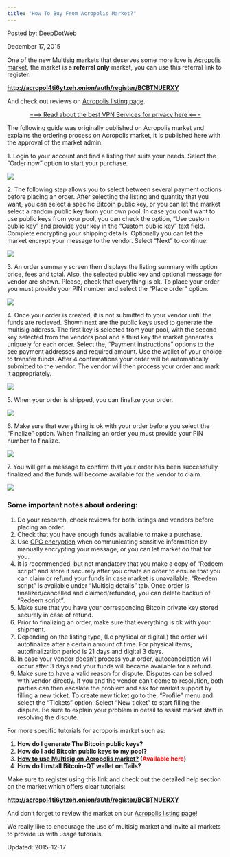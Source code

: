 ```yaml
---
title: "How To Buy From Acropolis Market?"
---
```


Posted by: DeepDotWeb 

<span>December 17, 2015</span>

<p>One of the new Multisig markets that deserves some more love is <a href="#">Acropolis market</a>, the market is a <strong>referral only</strong> market, you can use this referral link to register:</p>
<p><strong><a href="http://acropol4ti6ytzeh.onion/auth/register/BCBTNUERXY" target="_blank">http://acropol4ti6ytzeh.onion/auth/register/BCBTNUERXY</a></strong></p>
<p>And check out reviews on <a href="#">Acropolis listing page</a>.</p>
<p style="text-align: center;"><a href="/vpn-comparison-chart/">===&gt; Read about the best VPN Services for privacy here &lt;===</a></p>
<p>The following guide was originally published on Acropolis market and explains the ordering process on Acropolis market, it is published here with the approval of the market admin:</p>
<p>1. Login to your account and find a listing that suits your needs. Select the &#8220;Order now&#8221; option to start your purchase.</p>
<div class="thumbnail">

<img src="https://G-I-R.github.io/deepdotweb/imgs/2015/12/order_1.png">

<p>2. The following step allows you to select between several payment options before placing an order. After selecting the listing and quantity that you want, you can select a specific Bitcoin public key, or you can let the market select a random public key from your own pool. In case you don&#8217;t want to use public keys from your pool, you can check the option, &#8220;Use custom public key&#8221; and provide your key in the &#8220;Custom public key&#8221; text field. Complete encrypting your shipping details. Optionally you can let the market encrypt your message to the vendor. Select &#8220;Next&#8221; to continue.</p>
<div class="thumbnail">

<img src="https://G-I-R.github.io/deepdotweb/imgs/2015/12/order_2.png">

<p>3. An order summary screen then displays the listing summary with option price, fees and total. Also, the selected public key and optional message for vendor are shown. Please, check that everything is ok. To place your order you must provide your PIN number and select the &#8220;Place order&#8221; option.</p>
<div class="thumbnail">

<img src="https://G-I-R.github.io/deepdotweb/imgs/2015/12/order_3.png">

<p>4. Once your order is created, it is not submitted to your vendor until the funds are recieved. Shown next are the public keys used to generate the multisig address. The first key is selected from your pool, with the second key selected from the vendors pool and a third key the market generates uniquely for each order. Select the, &#8220;Payment instructions&#8221; options to the see payment addresses and required amount. Use the wallet of your choice to transfer funds. After 4 confirmations your order will be automatically submitted to the vendor. The vendor will then process your order and mark it appropriately.</p>
<div class="thumbnail">

<img src="https://G-I-R.github.io/deepdotweb/imgs/2015/12/order_4.png">

<p>5. When your order is shipped, you can finalize your order.</p>
<div class="thumbnail">

<img src="https://G-I-R.github.io/deepdotweb/imgs/2015/12/order_5.png">

<p>6. Make sure that everything is ok with your order before you select the &#8220;Finalize&#8221; option. When finalizing an order you must provide your PIN number to finalize.</p>
<div class="thumbnail">

<img src="https://G-I-R.github.io/deepdotweb/imgs/2015/12/order_6.png">

<p>7. You will get a message to confirm that your order has been successfully finalized and the funds will become available for the vendor to claim.</p>
<div class="thumbnail">

<img src="https://G-I-R.github.io/deepdotweb/imgs/2015/12/order_7.png">

<h3>Some important notes about ordering:</h3>
<ol>
<li>Do your research, check reviews for both listings and vendors before placing an order.</li>
<li>Check that you have enough funds available to make a purchase.</li>
<li>Use <a href="/?s=PGP" target="_blank">GPG encryption</a> when communicating sensitive information by manually encrypting your message, or you can let market do that for you.</li>
<li>It is recommended, but not mandatory that you make a copy of &#8220;Redeem script&#8221; and store it securely after you create an order to ensure that you can claim or refund your funds in case market is unavailable. &#8220;Reedem script&#8221; is available under &#8220;Multisig details&#8221; tab. Once order is finalized/cancelled and claimed/refunded, you can delete backup of &#8220;Redeem script&#8221;.</li>
<li>Make sure that you have your corresponding Bitcoin private key stored securely in case of refund.</li>
<li>Prior to finalizing an order, make sure that everything is ok with your shipment.</li>
<li>Depending on the listing type, (I.e physical or digital,) the order will autofinalize after a certain amount of time. For physical items, autofinalization period is 21 days and digital 3 days.</li>
<li>In case your vendor doesn&#8217;t process your order, autocancelation will occur after 3 days and your funds will became available for a refund.</li>
<li>Make sure to have a valid reason for dispute. Disputes can be solved with vendor directly. If you and the vendor can&#8217;t come to resolution, both parties can then escalate the problem and ask for market support by filling a new ticket. To create new ticket go to the, &#8220;Profile&#8221; menu and select the &#8220;Tickets&#8221; option. Select &#8220;New ticket&#8221; to start filling the dispute. Be sure to explain your problem in detail to assist market staff in resolving the dispute.</li>
</ol>
<p>For more specific tutorials for acropolis market such as:</p>
<div class="panel-body">
<ol>
<li class="list-group"><strong>How do I generate The Bitcoin public keys?</strong></li>
<li class="list-group"><strong>How do I add Bitcoin public keys to my pool?</strong></li>
<li class="list-group"><strong><a href="/how-to-use-multisig-on-acropolis-market/" target="_blank">How to use Multisig on Acropolis market?</a> (<span style="color: #ff0000;">Available here</span>)</strong></li>
<li class="list-group"><strong>How do I install Bitcoin-QT wallet on Tails?</strong></li>
</ol>
<p>Make sure to register using this link and check out the detailed help section on the market which offers clear tutorials:</p>
<p><strong><a href="http://acropol4ti6ytzeh.onion/auth/register/BCBTNUERXY" target="_blank">http://acropol4ti6ytzeh.onion/auth/register/BCBTNUERXY</a></strong></p>
<p>And don&#8217;t forget to review the market on our <a href="#">Acropolis listing page</a>!</p>
<p>We really like to encourage the use of multisig market and invite all markets to provide us with usage tutorials.</p>
</div>

Updated: 2015-12-17